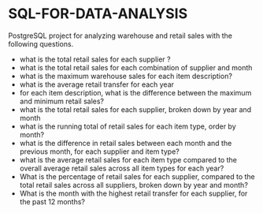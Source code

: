 # SQL-FOR-DATA-ANALYSIS
PostgreSQL project for analyzing warehouse and retail sales with the following questions.

* what is the total retail sales for each supplier ?
* what is the total retail sales for each combination of supplier and month 
* what is the maximum warehouse sales for each item description?
* what is the average retail transfer for each year 
* for each item description, what is the difference between the maximum and minimum retail sales? 
* what is the total retail sales for each supplier, broken down by year and month 
* what is the running total of retail sales for each item type, order by month?
* what is the difference in retail sales between each month and the previous month, for each supplier and item type?
* what is the average retail sales for each item type compared to the overall average retail sales across all item types for each year?
* What is the percentage of retail sales for each supplier, compared to the total retail sales across all suppliers, broken down by year and month?
* What is the month with the highest retail transfer for each supplier, for the past 12 months?


 
